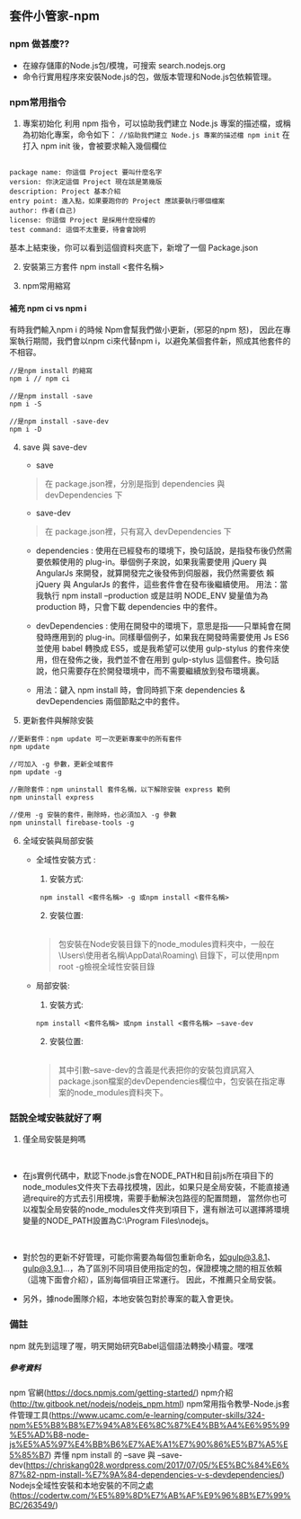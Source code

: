## 套件小管家-npm

### npm 做甚麼??
- 在線存儲庫的Node.js包/模塊，可搜索 search.nodejs.org
- 命令行實用程序來安裝Node.js的包，做版本管理和Node.js包依賴管理。


### npm常用指令

1. 專案初始化
利用 npm 指令，可以協助我們建立 Node.js 專案的描述檔，或稱為初始化專案，命令如下：
`
//協助我們建立 Node.js 專案的描述檔
npm init
`
在打入 npm init 後，會被要求輸入幾個欄位

```

package name: 你這個 Project 要叫什麼名字
version: 你決定這個 Project 現在該是第幾版
description: Project 基本介紹
entry point: 進入點，如果要跑你的 Project 應該要執行哪個檔案
author: 作者(自己)
license: 你這個 Project 是採用什麼授權的
test command: 這個不太重要，待會會說明

```

基本上結束後，你可以看到這個資料夾底下，新增了一個 Package.json

2. 安裝第三方套件
npm install <套件名稱>

3. npm常用縮寫

#### 補充 npm ci vs npm i 
有時我們輸入npm i 的時候 Npm會幫我們做小更新，(邪惡的npm 怒)，
因此在專案執行期間，我們會以npm ci來代替npm i，以避免某個套件新，照成其他套件的不相容。

```
//是npm install 的縮寫
npm i // npm ci

//是npm install -save
npm i -S

//是npm install -save-dev
npm i -D  

```
4. save 與 save-dev
   - save 
   
   > 在 package.json裡，分別是指到 dependencies 與 devDependencies 下
  
   - save-dev
   
   > 在 package.json裡，只有寫入 devDependencies 下
  
   - dependencies : 使用在已經發布的環境下，換句話說，是指發布後仍然需要依賴使用的 plug-in。舉個例子來說，如果我需要使用 jQuery 與 AngularJs 來開發，就算開發完之後發佈到伺服器，我仍然需要依      賴    jQuery 與 AngularJs 的套件，這些套件會在發布後繼續使用。
     用法：當我執行 npm install –production 或是註明 NODE_ENV 變量值为為 production 時，只會下載 dependencies 中的套件。
   - devDependencies : 使用在開發中的環境下，意思是指——只單純會在開發時應用到的 plug-in。同樣舉個例子，如果我在開發時需要使用 Js ES6 並使用 babel 轉換成 ES5，或是我希望可以使用 gulp-stylus      的套件來使用，但在發佈之後，我們並不會在用到 gulp-stylus 這個套件。換句話說，他只需要存在於開發環境中，而不需要繼續放到發布環境裏。
 
   - 用法：鍵入 npm install 時，會同時抓下來 dependencies & devDependencies 兩個節點之中的套件。
   
5. 更新套件與解除安裝
```
//更新套件：npm update 可一次更新專案中的所有套件 
npm update

//可加入 -g 參數，更新全域套件
npm update -g

//刪除套件：npm uninstall 套件名稱，以下解除安裝 express 範例
npm uninstall express

//使用 -g 安裝的套件，刪除時，也必須加入 -g 參數
npm uninstall firebase-tools -g
```
6. 全域安裝與局部安裝

   - 全域性安裝方式 :
     1. 安裝方式:
     ```
      npm install <套件名稱> -g 或npm install <套件名稱>
     ```
     2. 安裝位置:
     
     </br>
     
        > 包安裝在Node安裝目錄下的node_modules資料夾中，一般在 \Users\使用者名稱\AppData\Roaming\ 目錄下，可以使用npm root -g檢視全域性安裝目錄
     
   - 局部安裝:
     1. 安裝方式:
      ```
      npm install <套件名稱> 或npm install <套件名稱> –save-dev
     ```
     2. 安裝位置:
     </br>
     
        > 其中引數–save-dev的含義是代表把你的安裝包資訊寫入package.json檔案的devDependencies欄位中，包安裝在指定專案的node_modules資料夾下。
        
### 話說全域安裝就好了啊

1. 僅全局安裝是夠嗎
</br>

   - 在js實例代碼中，默認下node.js會在NODE_PATH和目前js所在項目下的node_modules文件夾下去尋找模塊，因此，如果只是全局安裝，不能直接通過require的方式去引用模塊，需要手動解決包路徑的配置問題，     當然你也可以複製全局安裝的node_modules文件夾到項目下，還有辦法可以選擇將環境變量的NODE_PATH設置為C:\Program Files\nodejs。 
   
 </br>
 
   - 對於包的更新不好管理，可能你需要為每個包重新命名，如gulp@3.8.1、gulp@3.9.1...，為了區別不同項目使用指定的包，保證模塊之間的相互依賴（這塊下面會介紹），區別每個項目正常運行。
     因此，不推薦只全局安裝。
     
   - 另外，據node團隊介紹，本地安裝包對於專案的載入會更快。
   
### 備註
npm 就先到這理了喔，明天開始研究Babel這個語法轉換小精靈。嘿嘿


##### 參考資料
npm 官網(https://docs.npmjs.com/getting-started/)
npm介紹(http://tw.gitbook.net/nodejs/nodejs_npm.html)
npm常用指令教學-Node.js套件管理工具(https://www.ucamc.com/e-learning/computer-skills/324-npm%E5%B8%B8%E7%94%A8%E6%8C%87%E4%BB%A4%E6%95%99%E5%AD%B8-node-js%E5%A5%97%E4%BB%B6%E7%AE%A1%E7%90%86%E5%B7%A5%E5%85%B7)
弄懂 npm install 的 –save 與 –save-dev(https://chriskang028.wordpress.com/2017/07/05/%E5%BC%84%E6%87%82-npm-install-%E7%9A%84-dependencies-v-s-devdependencies/)
Nodejs全域性安裝和本地安裝的不同之處(https://codertw.com/%E5%89%8D%E7%AB%AF%E9%96%8B%E7%99%BC/263549/)
